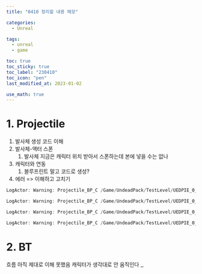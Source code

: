 ```yaml
---
title: "0410 정리할 내용 메모"

categories:
  - Unreal

tags:
  - unreal
  - game

toc: true
toc_sticky: true
toc_label: "230410"
toc_icon: "pen"
last_modified_at: 2023-01-02

use_math: true
---
```






# 1. Projectile



1.   발사체 생성 코드 이해
2.   발사체-액터 스폰
     1.   발사체 지금은 캐릭터 위치 받아서 스폰하는데 본에 넣을 수는 없나
3.   캐릭터와 연동
     1.   블루프린트 말고 코드로 생성?
4.   에러 => 이해하고 고치기

```cpp
LogActor: Warning: Projectile_BP_C /Game/UndeadPack/TestLevel/UEDPIE_0_Hi.Hi:PersistentLevel.Projectile_BP_C_0 has natively added scene component(s), but none of them were set as the actor's RootComponent - picking one arbitrarily

LogActor: Warning: Projectile_BP_C /Game/UndeadPack/TestLevel/UEDPIE_0_Hi.Hi:PersistentLevel.Projectile_BP_C_1 has natively added scene component(s), but none of them were set as the actor's RootComponent - picking one arbitrarily

LogActor: Warning: Projectile_BP_C /Game/UndeadPack/TestLevel/UEDPIE_0_Hi.Hi:PersistentLevel.Projectile_BP_C_2 has natively added scene component(s), but none of them were set as the actor's RootComponent - picking one arbitrarily

LogActor: Warning: Projectile_BP_C /Game/UndeadPack/TestLevel/UEDPIE_0_Hi.Hi:PersistentLevel.Projectile_BP_C_3 has natively added scene component(s), but none of them were set as the actor's RootComponent - picking one arbitrarily
```





# 2. BT

흐름 아직 제대로 이해 못했음 캐릭터가 생각대로 안 움직인다 ,,
